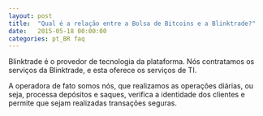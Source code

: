 ```yaml
---
layout: post
title:  "Qual é a relação entre a Bolsa de Bitcoins e a Blinktrade?"
date:   2015-05-18 00:00:00
categories: pt_BR faq
---
```


Blinktrade é o provedor de tecnologia da plataforma. Nós contratamos os serviços da Blinktrade, e esta oferece os serviços de TI.

A operadora de fato somos nós, que realizamos as operações diárias, ou seja, processa depósitos e saques, verifica a identidade dos clientes e permite que sejam realizadas transações seguras. 
